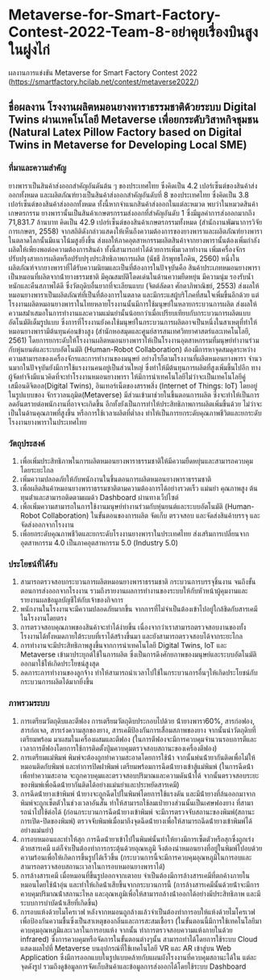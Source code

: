 # Metaverse-for-Smart-Factory-Contest-2022-Team-8-อย่าคุยเรื่องบินสูงในฝูงไก่
ผลงานการแข่งขัน Metaverse for Smart Factory Contest 2022 (https://smartfactory.hcilab.net/contest/metaverse2022/)
## ชื่อผลงาน โรงงานผลิตหมอนยางพาราธรรมชาติด้วยระบบ Digital Twins ผ่านเทคโนโลยี Metaverse เพื่อยกระดับวิสาหกิจชุมชน (Natural Latex Pillow Factory based on Digital Twins in Metaverse for Developing Local SME)
### ที่มาและความสําคัญ
ยางพาราเป็นสินค้าส่งออกสําคัญอันดันต้น ๆ ของประเทศไทย ซึ่งคิดเป็น 4.2 เปอร์เซ็นต์ของสินค้าส่งออกทั้งหมด และผลิตภัณฑ์ยางเป็นสินค้าส่งออกสําคัญอันดับที่ 8 ของประเทศไทย ซึ่งคิดเป็น 3.8 เปอร์เซ็นต์ของสินค้าส่งออกทั้งหมด ทั้งนี้หากจําแนกสินค้าส่งออกในแต่ละหมวด พบว่าในหมวดสินค้าเกษตรกรรม ยางพารานั้นเป็นสินค้าเกษตรกรรมส่งออกที่สําคัญอันดับ 1 ซึ่งมีมูลค่าการส่งออกมากถึง 71,831.7 ล้านบาท คิดเป็น 42.9 เปอร์เซ็นต์ของสินค้าเกษตรกรรมทั้งหมด (สํานักงานพัฒนาการวิจัยการเกษตร, 2558) จากสถิติดังกล่าวแสดงให้เห็นถึงความต้องการของยางพาราและผลิตภัณฑ์ยางพาราในตลาดโลกนั้นมีแนวโน้มสูงยิ่งขึ้น ส่งผลให้ภาคอุตสาหกรรมผลิตสินค้าจากยางพารานั้นต้องเพิ่มกําลังผลิตให้เพียงพอต่อความต้องการสินค้า ทั้งนี้สามารถทําได้ด้วยการเพิ่มเวลาทํางาน เพิ่มเครื่องจักร ปรับปรุงสายการผลิตหรือปรับปรุงประสิทธิภาพการผลิต (นัธธี ถิรพุทธโภคิน, 2560) หนึ่งในผลิตภัณฑ์จากยางพาราที่ได้รับความนิยมและเป็นที่ต้องการในปัจจุบันคือ สินค้าประเภทหมอนยางพารา เป็นหมอนที่ผลิตจากน้ํายางธรรมชาติ มีคุณสมบัติโดดเด่นในด้านความยืดหยุ่น มีความนุ่ม รองรับน้ำหนักและคืนสภาพได้ดี ซึ่งวัตถุดิบอื่นยากที่จะเลียนแบบ (จิตต์ลัดดา ศักดาภิพาณิชย์, 2553) ส่งผลให้หมอนยางพาราเป็นผลิตภัณฑ์ที่เป็นที่ต้องการในตลาด และมีกระแสผู้บริโภคที่สนใจเพิ่มขึ้นอีกด้วย แต่โรงงานผลิตหมอนยางพาราในไทยหลายโรงงานนั้นมีการใช้มนุษย์ในหลายกระบวนการผลิต ส่งผลให้ความสม่ําเสมอในการทํางานและความแม่นยํานั้นน้อยกว่าเมื่อเปรียบเทียบกับกระบวนการผลิตแบบอัตโนมัติเต็มรูปแบบ ซึ่งการที่โรงงานยังคงใช้มนุษย์ในกระบวนการผลิตอาจเป็นหนึ่งในสาเหตุที่ทําให้หมอนยางพารามีต้นทุนค่อนข้างสูง (สํานักหอสมุดและศูนย์สารสนเทศวิทยาศาสตร์และเทคโนโลยี, 2561) โดยการยกระดับให้โรงงานผลิตหมอนยางพาราให้เป็นโรงงานอุตสาหกรรมที่มนุษย์ทํางานร่วมกับหุ่นยนต์และระบบอัตโนมัติ (Human-Robot Collaboration) ต้องมีการหาจุดสมดุลระหว่างความสามารถของเครื่องจักรและการทํางานของมนุษย์ อย่างไรก็ตามโรงงานที่ผลิตหมอนยางพารา จํานวนมากในปัจจุบันยังมีการใช้แรงงานคนอยู่เป็นส่วนใหญ่ ซึ่งทําให้มีต้นทุนการผลิตที่สูงเพิ่มขึ้นไปอีก ทางผู้จัดทําจึงมีแนวคิดที่จะทําโรงงานหมอนยางพารา ให้มีการนําเทคโนโลยีไม่ว่าจะเป็นเทคโนโลยีคู่เสมือนดิจิตอล(Digital Twins), อินเทอร์เน็ตของสรรพสิ่ง (Internet of Things: IoT) โดยอยู่ในรูปแบบของ จักรวาลนฤมิต(Metaverse) มีส่วนเข้ามาช่วยในขึ้นตอนการผลิต ซึ่งจะทําให้เป็นการลดอันตรายต่อพนักงานที่อาจจะเกิดขึ้น อีกทั้งยังเป็นการทําให้ประสิทธิภาพการผลิตเพิ่มขึ้นด้วย ไม่ว่าจะเป็นในด้านคุณภาพที่สูงขึ้น หรือการใช้เวลาผลิตที่ต่ำลง ทําให้เป็นการยกระดับคุณภาพชีวิตและยกระดับโรงงานยางพาราในประเทศไทย
### วัตถุประสงค์
1. เพื่อเพิ่มประสิทธิภาพในการผลิตหมอนยางพาราธรรมชาติให้มีความยืดหยุ่นและสามารถควบคุมโดยระยะไกล
2. เพิ่มความปลอดภัยให้กับพนักงานในขึ้นตอนการผลิตหมอนยางพาราธรรมชาติ
3. เพื่อผลิตสินค้าหมอนยางพาราธรรมชาติตามความต้องการได้อย่างรวดเร็ว แม่นยํา คุณภาพสูง ต้นทุนต่ําและสามารถติดตามผมด้ว Dashboard ผ่านทางเว็ปไซต์
4. เพื่อเพิ่มความสามารถในการใช้งานมนุษย์ทํางานร่วมกับหุ่นยนต์และระบบอัตโนมัติ (Human-Robot Collaboration) ในขั้นตอนของการผลิต จัดเก็บ ตรวจสอบ และจัดส่งสินค้าบรรจุ และจัดส่งออกจากโรงงาน
5. เพื่อยกระดับคุณภาพชีวิตและยกระดับโรงงานยางพาราในประเทศไทย ส่งเสริมการเปลี่ยนจากอุตสาหกรรม 4.0 เป็นภาคอุตสาหกรรม 5.0 (Industry 5.0)
### ประโยชน์ที่ได้รับ
1. สามารถตรวจสอบกระบวนการผลิตหมอนยางพาราธรรมชาติ กระบวนการบรรจุชิ้นงาน จนถึงขั้นตอนการส่งออกจากโรงงาน รวมถึงรายงานผลการทํางานของระบบให้กับหัวหน้าผู้คุมงานและรายงานผลข้อมูลบัญชีให้กับเจ้าของกิจการ
2. พนักงานในโรงงานจะมีความปลอดภัยมากขึ้น จากการที่ไม่จําเป็นต้องเข้าไปอยู่ใกล้ชิดกับสารเคมีในโรงงานโดยตรง
3. การตรวจสอบคุณภาพของสินค้าจะทําได้ง่ายขึ้น เนื่องจากว่าเราสามารถตรวจสอบงานของทั้งโรงงานได้ทั้งหมดภายใต้ระบบที่เราได้สร้างขึ้นมา และยังสามารถตรวจสอบได้จากระยะไกล
4. การทํางานจะมีประสิทธิภาพสูงขึ้นจากการนําเทคโนโลยี Digital Twins, IoT และ Metaverse เข้ามาประยุกต์ใช้ในการผลิต ซึ่งเป็นการดึงศักยภาพของมนุษย์และระบบอัตโนมัติออกมาใช้ให้เกิดประโยชน์สูงสุด
5. ลดภาระการทํางานของลูกจ้าง ทําให้สามารถนําเวลาไปใช้ในกระบวนการอื่นๆให้เกิดประโยชน์กับกระบวนการผลิตได้มากยิ่งขึ้น
### ภาพรวมระบบ
1. การเตรียมวัตถุดิบและตีฟอง การเตรียมวัตถุดิบประกอบไปด้วย น้ํายางพารา60%, สารก่อฟอง, สารก่อเจล, สารเร่งความสุกของยาง, สารเคมีป้องกันการเสื่อมสภาพของยาง จากนั้นนําวัตถุดิบที่เตรียมพร้อม มาผสมในเครื่องผสมและตีฟอง (ในการตีฟองจะมีการควบคุมจํานวนรอบการตีและเวลาการตีฟองโดยการใช้การติดตั้งปุ่มควบคุมตรวจสอบสถานะของเครื่องตีฟอง)
2. การเตรียมแม่พิมพ์ พิมพ์จะต้องถูกทําความสะอาดโดยการใช้น้ํา จากนั้นพ่นน้ํายากันติดเพื่อไม่ให้หมอนติดกับพิมพ์ และทําการปิดฝาพิมพ์ เตรียมพร้อมการฉีดน้ํายางเข้าสู้แม่พิมพ์ (ในการฉีดน้ําเพื่อทําความสะอาด จะถูกควบคุมและตรวจสอบปริมาณและความดันน้ําได้ จากนั้นตรวจสอบระยะของพิมพ์เพื่อฉีดน้ํายากันติดได้อย่างแม่นยําและประหยัดสารเคมี)
3. การฉีดน้ํายางเข้าพิมพ์ น้ํายางจะถูกฉีดไปในพิมพ์โดยการใช้แรงดัน และมีน้ํายางที่ล้นออกมาจากพิมพ์จะถูกเซ็ตตัวในช่วงเวลาอันสั้น ทําให้สามารถใช้ลมเป่ายางส่วนนั้นเป็นเศษฟองยาง ที่สามารถนําไปใช้ต่อได้ (ก่อนกระบวนการฉีดน้ํายางเข้าพิมพ์ จะมีการตรวจจับสถานะของพิมพ์(สถานะการเปิด-ปิดของพิมพ์) ตรวจจับพิมพ์เมื่อมาถึงจุดฉีดน้ํายางเพื่อให้สามารถฉีดน้ํายางเข้าพิมพ์ได้อย่างแม่นยํา)
4. การอบหมอนและทําให้สุก การฉีดน้ํายาเข้าไปในพิมพ์นั้นทําให้ยางมีการเซ็ตตัวหรือสุกซึ่งถูกเร่งด้วยสารเคมี แต่ก็จําเป็นต้องทําการกระตุ้นด้วยอุณหภูมิ จึงต้องนําหมอนยางที่อยู่ในพิมพ์ไปอบด้วยความร้อนเพื่อให้เกิดการขึ้นรูปได้เร็วขึ้น (กระบวนการนี้จะมีการควบคุมอุณหภูมิในการอบและสามารถตรวจสอบสถานะเวลาในการอบหมอนยางพาราได้)
5. การล้างสารเคมี เมื่อหมอนที่ขึ้นรูปออกจากเตาอบ จําเป็นต้องมีการล้างสารเคมีที่ตกค้างภายในหมอนโดยใช้น้ําอุ่น และทําให้เกิดน้ําเสียขึ้นจากกระบวนการนี้ (การล้างสารเคมีนั้นด้วยน้ําจะมีการควบคุมปริมาณน้ําสถานะไหล และอุณหภูมิเพื่อให้สามารถล้างน้ําออกได้อย่างมีประสิทธิภาพ และมีระบบการบําบัดน้ําเสียที่เกิดขึ้น)
6. การอบแห้งด้วยไมโครเวฟ หลังจากหมอนถูกล้างแล้วจําเป็นต้องทําการอบให้แห้งด้วยไมโครเวฟเพื่อป้องกันความชื้นซึ่งเป็นสาเหตุของกลิ่นและการสะสมเชื้อรา (ในขั้นตอนนี้มีการใช้เทคโนโลยีมาควบคุมอุณหภูมิและเวลาในการอบแห้ง จากนั้น ทําการตรวจสอบความแห้งภายในด้วย infrared) ซึ่งการควบคุมหรือจัดการในขั้นตอนต่างๆนั้น สามารถทําได้โดยการใช้ระบบ Cloud แสดงผลไปที่ Metaverse บนอุปกรณ์ที่ใช้เทคโนโลยี VR และ AR เข้าสู่บน Web Application ซึ่งมีการออกแบบในรูปแบบคล้ายกับแผนผังโรงงานที่ควบคุมสถานะได้ใน แต่ละจุดดังรูป รวมถึงดูข้อมูลการจัดเก็บสินค้าและข้อมูลการส่งออกได้โดยใช้ระบบ Dashboard

